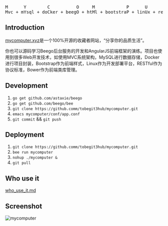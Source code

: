 <pre>
M      Y        C          O     M            P      U       T         E          R
Mvc + mYsql + doCker + beegO + htMl + bootstraP + linUx + resTful + bowEr + angulaR
</pre>

## Introduction

[mycomputer.xyz](http://mycomputer.xyz)是一个100%开源的收藏者网站，“分享你的品质生活”。

你也可以源码学习Beego后台服务的开发和AngularJS前端框架的演练。项目也使用到很多Web开发技术，如使用MVC系统架构，MySQL进行数据存储，Docker进行项目封装，Bootstrap作为前端样式，Linux作为开发部署平台，RESTful作为协议标准，Bower作为前端类库管理。

## Development

1. `go get github.com/astaxie/beego`
2. `go get github.com/beego/bee`
3. `git clone https://github.comm/tobegit3hub/mycomputer.git`
4. `emacs mycomputer/conf/app.conf`
5. `git commit` && `git push`

## Deployment

1. `git clone https://github.comm/tobegit3hub/mycomputer.git`
2. `bee run mycomputer`
3. `nohup ./mycomputer &`
4. `git pull`

## Who use it

[who_use_it.md](https://github.com/tobegit3hub/mycomputer/blob/master/who_use_it.md)

## Screenshot

![mycomputer](https://raw.github.com/tobegit3hub/mycomputer/master/screenshot.png)